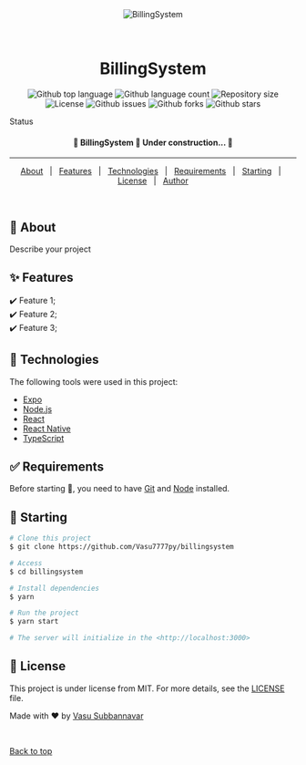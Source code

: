 <div align="center" id="top"> 
  <img src="./.github/app.gif" alt="BillingSystem" />

  &#xa0;

  <!-- <a href="https://billingsystem.netlify.app">Demo</a> -->
</div>

<h1 align="center">BillingSystem</h1>

<p align="center">
  <img alt="Github top language" src="https://img.shields.io/github/languages/top/Vasu7777py/billingsystem?color=56BEB8">

  <img alt="Github language count" src="https://img.shields.io/github/languages/count/Vasu7777py/billingsystem?color=56BEB8">

  <img alt="Repository size" src="https://img.shields.io/github/repo-size/Vasu7777py/billingsystem?color=56BEB8">

  <img alt="License" src="https://img.shields.io/github/license/Vasu7777py/billingsystem?color=56BEB8">

  <img alt="Github issues" src="https://img.shields.io/github/issues/Vasu7777py/billingsystem?color=56BEB8" />

  <img alt="Github forks" src="https://img.shields.io/github/forks/Vasu7777py/billingsystem?color=56BEB8" />

  <img alt="Github stars" src="https://img.shields.io/github/stars/Vasu7777py/billingsystem?color=56BEB8" />
</p>

Status

<h4 align="center"> 
	🚧  BillingSystem 🚀 Under construction...  🚧
</h4> 

<hr>

<p align="center">
  <a href="#dart-about">About</a> &#xa0; | &#xa0; 
  <a href="#sparkles-features">Features</a> &#xa0; | &#xa0;
  <a href="#rocket-technologies">Technologies</a> &#xa0; | &#xa0;
  <a href="#white_check_mark-requirements">Requirements</a> &#xa0; | &#xa0;
  <a href="#checkered_flag-starting">Starting</a> &#xa0; | &#xa0;
  <a href="#memo-license">License</a> &#xa0; | &#xa0;
  <a href="https://github.com/Vasu7777py" target="_blank">Author</a>
</p>

<br>

## :dart: About ##

Describe your project

## :sparkles: Features ##

:heavy_check_mark: Feature 1;\
:heavy_check_mark: Feature 2;\
:heavy_check_mark: Feature 3;

## :rocket: Technologies ##

The following tools were used in this project:

- [Expo](https://expo.io/)
- [Node.js](https://nodejs.org/en/)
- [React](https://pt-br.reactjs.org/)
- [React Native](https://reactnative.dev/)
- [TypeScript](https://www.typescriptlang.org/)

## :white_check_mark: Requirements ##

Before starting :checkered_flag:, you need to have [Git](https://git-scm.com) and [Node](https://nodejs.org/en/) installed.

## :checkered_flag: Starting ##

```bash
# Clone this project
$ git clone https://github.com/Vasu7777py/billingsystem

# Access
$ cd billingsystem

# Install dependencies
$ yarn

# Run the project
$ yarn start

# The server will initialize in the <http://localhost:3000>
```

## :memo: License ##

This project is under license from MIT. For more details, see the [LICENSE](LICENSE.md) file.


Made with :heart: by <a href="https://github.com/Vasu7777py" target="_blank">Vasu Subbannavar</a>

&#xa0;

<a href="#top">Back to top</a>
